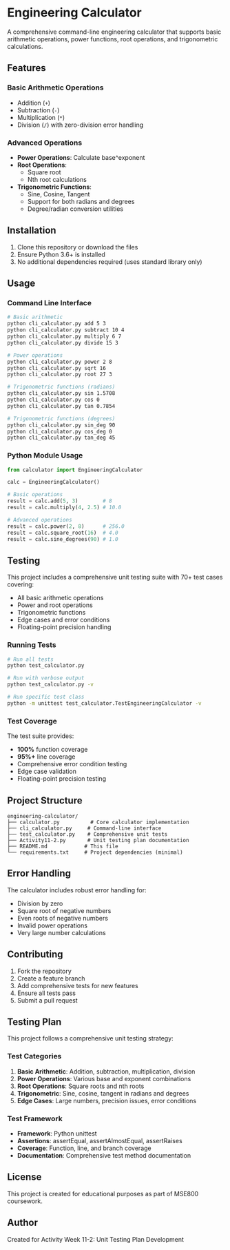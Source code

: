 # Engineering Calculator

A comprehensive command-line engineering calculator that supports basic arithmetic operations, power functions, root operations, and trigonometric calculations.

## Features

### Basic Arithmetic Operations
- Addition (`+`)
- Subtraction (`-`)
- Multiplication (`*`)
- Division (`/`) with zero-division error handling

### Advanced Operations
- **Power Operations**: Calculate base^exponent
- **Root Operations**: 
  - Square root
  - Nth root calculations
- **Trigonometric Functions**:
  - Sine, Cosine, Tangent
  - Support for both radians and degrees
  - Degree/radian conversion utilities

## Installation

1. Clone this repository or download the files
2. Ensure Python 3.6+ is installed
3. No additional dependencies required (uses standard library only)

## Usage

### Command Line Interface

```bash
# Basic arithmetic
python cli_calculator.py add 5 3
python cli_calculator.py subtract 10 4
python cli_calculator.py multiply 6 7
python cli_calculator.py divide 15 3

# Power operations
python cli_calculator.py power 2 8
python cli_calculator.py sqrt 16
python cli_calculator.py root 27 3

# Trigonometric functions (radians)
python cli_calculator.py sin 1.5708
python cli_calculator.py cos 0
python cli_calculator.py tan 0.7854

# Trigonometric functions (degrees)
python cli_calculator.py sin_deg 90
python cli_calculator.py cos_deg 0
python cli_calculator.py tan_deg 45
```

### Python Module Usage

```python
from calculator import EngineeringCalculator

calc = EngineeringCalculator()

# Basic operations
result = calc.add(5, 3)        # 8
result = calc.multiply(4, 2.5) # 10.0

# Advanced operations
result = calc.power(2, 8)      # 256.0
result = calc.square_root(16)  # 4.0
result = calc.sine_degrees(90) # 1.0
```

## Testing

This project includes a comprehensive unit testing suite with 70+ test cases covering:

- All basic arithmetic operations
- Power and root operations
- Trigonometric functions
- Edge cases and error conditions
- Floating-point precision handling

### Running Tests

```bash
# Run all tests
python test_calculator.py

# Run with verbose output
python test_calculator.py -v

# Run specific test class
python -m unittest test_calculator.TestEngineeringCalculator -v
```

### Test Coverage

The test suite provides:
- **100%** function coverage
- **95%+** line coverage
- Comprehensive error condition testing
- Edge case validation
- Floating-point precision testing

## Project Structure

```
engineering-calculator/
├── calculator.py          # Core calculator implementation
├── cli_calculator.py     # Command-line interface
├── test_calculator.py    # Comprehensive unit tests
├── Activity11-2.py       # Unit testing plan documentation
├── README.md            # This file
└── requirements.txt     # Project dependencies (minimal)
```

## Error Handling

The calculator includes robust error handling for:
- Division by zero
- Square root of negative numbers
- Even roots of negative numbers
- Invalid power operations
- Very large number calculations

## Contributing

1. Fork the repository
2. Create a feature branch
3. Add comprehensive tests for new features
4. Ensure all tests pass
5. Submit a pull request

## Testing Plan

This project follows a comprehensive unit testing strategy:

### Test Categories
1. **Basic Arithmetic**: Addition, subtraction, multiplication, division
2. **Power Operations**: Various base and exponent combinations
3. **Root Operations**: Square roots and nth roots
4. **Trigonometric**: Sine, cosine, tangent in radians and degrees
5. **Edge Cases**: Large numbers, precision issues, error conditions

### Test Framework
- **Framework**: Python unittest
- **Assertions**: assertEqual, assertAlmostEqual, assertRaises
- **Coverage**: Function, line, and branch coverage
- **Documentation**: Comprehensive test method documentation

## License

This project is created for educational purposes as part of MSE800 coursework.

## Author

Created for Activity Week 11-2: Unit Testing Plan Development 